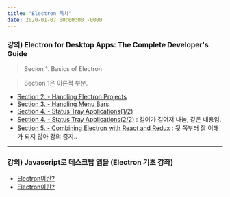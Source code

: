 ```yaml
---
title: "Electron 목차"
date: 2020-01-07 00:00:00 -0000
---
```


### 강의) Electron for Desktop Apps: The Complete Developer's Guide

> Secion 1. Basics of Electron

> Section 1은 이론적 부분.

* [Section 2. - Handling Electron Projects](https://goodayth.github.io/Electron-2-1/)
* [Section 3. - Handling Menu Bars](https://goodayth.github.io/Electron-3/)
* [Section 4. - Status Tray Applications(1/2)](https://goodayth.github.io/Electron-4/)
* [Section 4. - Status Tray Applications(2/2)](https://goodayth.github.io/Electron-4-2/) : 길이가 길어져 나눔, 같은 내용임.
* [Section 5. - Combining Electron with React and Redux](https://goodayth.github.io/Electron-5/) : 뒷 쪽부터 잘 이해가 되지 않아 강의 중지..

---

### 강의) Javascript로 데스크탑 앱을 (Electron 기초 강좌)

* [Electron이란?](E1-1)
* [Electron이란?](E2-1)



